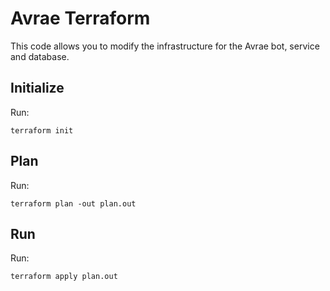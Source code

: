 # Avrae Terraform

This code allows you to modify the infrastructure for the Avrae bot, service and database.

## Initialize

Run:

`terraform init`

## Plan

Run:

`terraform plan -out plan.out`

## Run

Run:

`terraform apply plan.out`
